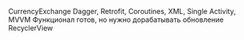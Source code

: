 CurrencyExchange
Dagger, Retrofit, Coroutines, XML, Single Activity, MVVM
Функционал готов, но нужно дорабатывать обновление RecyclerView
